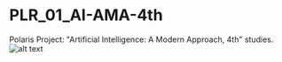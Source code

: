 # PLR_01_AI-AMA-4th
Polaris Project: "Artificial Intelligence: A Modern Approach, 4th" studies.
![alt text](https://github.com/[VRSS-A]/[PLR_01_AI-AMA-4th]/raw/[main]/image.jpg?raw=true)

